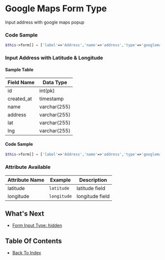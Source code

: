 # Google Maps Form Type
Input address with google maps popup

### Code Sample
```php
$this->form[] = ['label'=>'Address','name'=>'address','type'=>'googlemaps'];
```
### Input Address with Latitude & Longitude
#### Sample Table
| Field Name | Data Type |
| ---------- | --------- |
| id | int(pk) |
| created_at | timestamp |
| name | varchar(255) |
| address | varchar(255) |
| lat | varchar(255) |
| lng | varchar(255) |

#### Code Sample
```php
$this->form[] = ['label'=>'Address','name'=>'address','type'=>'googlemaps','latitude'=>'lat','longitude'=>'lng'];
```

### Attribute Available
| Attribute Name | Example | Description |
| -------------- | ------- | ----------- |
| latitude | `latitude` | latitude field |
| longitude | `longitude` | longitude field |


## What's Next
- [Form Input Type: hidden](./form-hidden.md)

## Table Of Contents
- [Back To Index](./index.md)